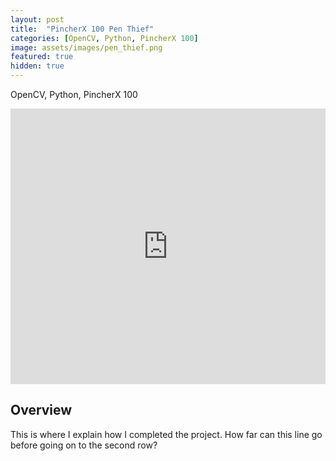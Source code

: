 ```yaml
---
layout: post
title:  "PincherX 100 Pen Thief"
categories: [OpenCV, Python, PincherX 100]
image: assets/images/pen_thief.png
featured: true
hidden: true
---
```


OpenCV, Python, PincherX 100

<iframe width="100%" height="441" src="https://www.youtube.com/embed/pturk2xscaA?si=CLWhMrOFVhrZ33sk" title="YouTube video player" frameborder="0" allow="accelerometer; autoplay; clipboard-write; encrypted-media; gyroscope; picture-in-picture; web-share" allowfullscreen></iframe>

## Overview

This is where I explain how I completed the project. How far can this line go before going on to the second row? 